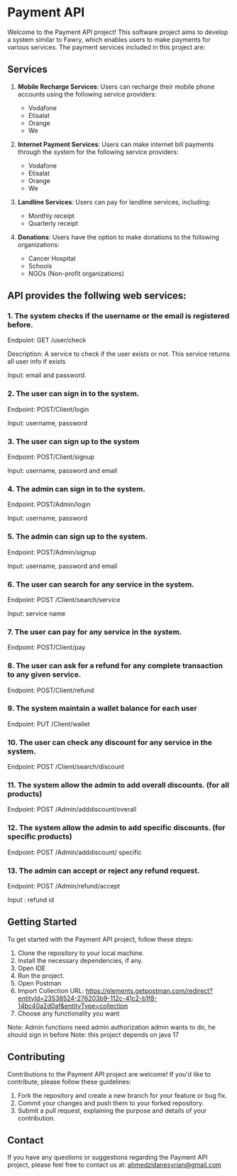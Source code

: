 # Payment API

Welcome to the Payment API project! This software project aims to develop a system similar to Fawry, which enables users to make payments for various services. The payment services included in this project are:

## Services
1. **Mobile Recharge Services**: Users can recharge their mobile phone accounts using the following service providers:
   - Vodafone
   - Etisalat
   - Orange
   - We

2. **Internet Payment Services**: Users can make internet bill payments through the system for the following service providers:
   - Vodafone
   - Etisalat
   - Orange
   - We

3. **Landline Services**: Users can pay for landline services, including:
   - Monthly receipt
   - Quarterly receipt

4. **Donations**: Users have the option to make donations to the following organizations:
   - Cancer Hospital
   - Schools
   - NGOs (Non-profit organizations)

## API provides the follwing web services:
### 1. The system checks if the username or the email is registered before.

   Endpoint: GET /user/check

   Description: A service to check if the user exists or not. This service returns all user info if exists

   Input: email and password.
 
### 2. The user can sign in to the system.

   Endpoint: POST/Client/login

   Input: username, password

### 3. The user can sign up to the system

   Endpoint: POST/Client/signup

   Input: username, password and email

### 4. The admin can sign in to the system.

   Endpoint: POST/Admin/login

   Input: username, password

### 5. The admin can sign up to the system.

   Endpoint: POST/Admin/signup

   Input: username, password and email 

### 6. The user can search for any service in the system.

   Endpoint: POST /Client/search/service

   Input: service name

### 7. The user can pay for any service in the system.

   Endpoint: POST/Client/pay

### 8. The user can ask for a refund for any complete transaction to any given service.

   Endpoint: POST/Client/refund

### 9. The system maintain a wallet balance for each user

   Endpoint: PUT /Client/wallet

### 10. The user can check any discount for any service in the system.

   Endpoint: POST /Client/search/discount

### 11. The system allow the admin to add overall discounts. (for all products)

   Endpoint: POST /Admin/adddiscount/overall

### 12. The system allow the admin to add specific discounts. (for specific products)

   Endpoint: POST /Admin/adddiscount/ specific

### 13. The admin can accept or reject any refund request.

Endpoint: POST /Admin/refund/accept

Input : refund id

## Getting Started
To get started with the Payment API project, follow these steps:

1. Clone the repository to your local machine.
2. Install the necessary dependencies, if any.
3. Open IDE
4. Run the project.
5. Open Postman
6. Import Collection URL: 
https://elements.getpostman.com/redirect?entityId=23538524-276203b9-112c-41c2-b1f8-14bc40a2d0af&entityType=collection
7. Choose any functionality you want

Note: Admin functions need admin authorization admin wants to do, he should sign in before
Note: this project depends on java 17

## Contributing
Contributions to the Payment API project are welcome! If you'd like to contribute, please follow these guidelines:

1. Fork the repository and create a new branch for your feature or bug fix.
2. Commit your changes and push them to your forked repository.
3. Submit a pull request, explaining the purpose and details of your contribution.

## Contact
If you have any questions or suggestions regarding the Payment API project, please feel free to contact us at: [ahmedzidanesyrian@gmail.com](mailto:ahmedzidanesyrian@gmail.com)
